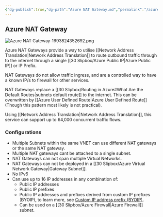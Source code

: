 ```yaml
---
{"dg-publish":true,"dg-path":"Azure NAT Gateway.md","permalink":"/azure-nat-gateway/","tags":["notes"]}
---
```



## Azure NAT Gateway

![Azure NAT Gateway-1693824352692.png](/img/user/40%20References/attachments/Azure%20NAT%20Gateway-1693824352692.png)

Azure NAT Gateways provide a way to utilise [[Network Address Translation\|Network Address Translation]] to route outbound traffic through to the internet through a single [[30 Slipbox/Azure Public IP\|Azure Public IP]] or IP Prefix.

NAT Gateways do not allow traffic ingress, and are a controlled way to have a known IP/s to firewall for other services.

NAT Gateways replace a [[30 Slipbox/Routing in Azure#What Are the Default Routes\|subnets default route]] to the internet. This can be overwritten by [[Azure User Defined Route\|Azure User Defined Route]] (Though this pattern most likely is not practical).

Using [[Network Address Translation\|Network Address Translation]], this service can support up to 64,000 concurrent traffic flows.

### Configurations

- Multiple Subnets within the same VNET can use different NAT gateways or the same NAT gateway.
- Multiple NAT gateways cant be attached to a single subnet.
- NAT Gateways can not span multiple Virtual Networks.
- NAT Gateways can not be deployed in a [[30 Slipbox/Azure Virtual Network Gateway\|Gateway Subnet]].
- No IPv6
- Can use up to 16 IP addresses in any combination of:
	- Public IP addresses
	- Public IP prefixes
	- Public IP addresses and prefixes derived from custom IP prefixes (BYOIP), to learn more, see [Custom IP address prefix (BYOIP)](https://learn.microsoft.com/en-us/azure/virtual-network/ip-services/custom-ip-address-prefix).
	- Can be used on a [[30 Slipbox/Azure Firewall\|Azure Firewall]] subnet.

